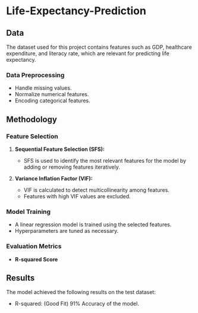 # Life-Expectancy-Prediction

## Data
The dataset used for this project contains features such as GDP, healthcare expenditure, and literacy rate, which are relevant for predicting life expectancy.

### Data Preprocessing
- Handle missing values.
- Normalize numerical features.
- Encoding categorical features.

## Methodology

### Feature Selection
1. **Sequential Feature Selection (SFS):**
   - SFS is used to identify the most relevant features for the model by adding or removing features iteratively.

2. **Variance Inflation Factor (VIF):**
   - VIF is calculated to detect multicollinearity among features.
   - Features with high VIF values are excluded.

### Model Training
- A linear regression model is trained using the selected features.
- Hyperparameters are tuned as necessary.

### Evaluation Metrics
- **R-squared Score**

## Results
The model achieved the following results on the test dataset:
- R-squared: (Good Fit) 91% Accuracy of the model.
